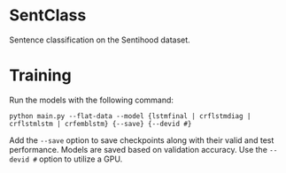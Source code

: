 # SentClass
Sentence classification on the Sentihood dataset.

# Training
Run the models with the following command:
```
python main.py --flat-data --model {lstmfinal | crflstmdiag | crflstmlstm | crfemblstm} {--save} {--devid #}
```
Add the `--save` option to save checkpoints along with their valid and test performance.
Models are saved based on validation accuracy.
Use the `--devid #` option to utilize a GPU.
